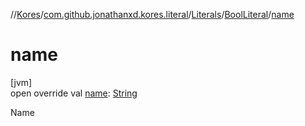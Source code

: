 //[Kores](../../../../index.md)/[com.github.jonathanxd.kores.literal](../../index.md)/[Literals](../index.md)/[BoolLiteral](index.md)/[name](name.md)

# name

[jvm]\
open override val [name](name.md): [String](https://kotlinlang.org/api/latest/jvm/stdlib/kotlin/-string/index.html)

Name
